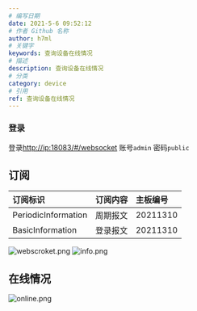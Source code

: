 ```yaml
---
# 编写日期
date: 2021-5-6 09:52:12
# 作者 Github 名称
author: h7ml
# 关键字
keywords: 查询设备在线情况
# 描述
description: 查询设备在线情况
# 分类
category: device
# 引用
ref: 查询设备在线情况
---
```


### 登录

登录[http://ip:18083/#/websocket](http://ip:18083/#/websocket "管理控制中心")
账号``admin``
密码``public``
## 订阅

|  订阅标识 | 订阅内容  | 主板编号  |
| :------------ | :------------ | :------------ |
| PeriodicInformation | 周期报文  |  20211310 |
| BasicInformation  | 登录报文  |20211310   |

![webscroket.png](https://dgiot-1253666439.cos.ap-shanghai-fsi.myqcloud.com/shuwa_tech/zh/blog/knowledge/xinmahe/webscroket.png)
![info.png](https://dgiot-1253666439.cos.ap-shanghai-fsi.myqcloud.com/shuwa_tech/zh/blog/knowledge/xinmahe/info.png)
## 在线情况
![online.png](https://dgiot-1253666439.cos.ap-shanghai-fsi.myqcloud.com/shuwa_tech/zh/blog/knowledge/xinmahe/online.png)